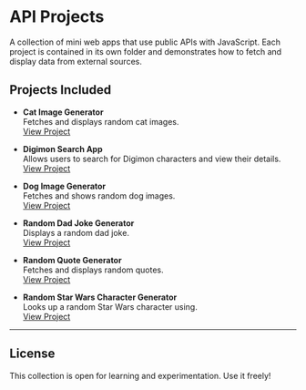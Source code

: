 # API Projects

A collection of mini web apps that use public APIs with JavaScript. Each project is contained in its own folder and demonstrates how to fetch and display data from external sources.

## Projects Included

- **Cat Image Generator**  
  Fetches and displays random cat images.  
  [View Project](https://codepen.io/Work-Reinis/pen/empvNea)

- **Digimon Search App**  
  Allows users to search for Digimon characters and view their details.  
  [View Project](https://codepen.io/Work-Reinis/pen/qEOrdKZ)

- **Dog Image Generator**  
  Fetches and shows random dog images.  
  [View Project](https://codepen.io/Work-Reinis/pen/dPYvojO)

- **Random Dad Joke Generator**  
  Displays a random dad joke.  
  [View Project](https://codepen.io/Work-Reinis/pen/WbQpvKg)

- **Random Quote Generator**  
  Fetches and displays random quotes.  
  [View Project](https://codepen.io/Work-Reinis/pen/azvJOav)

- **Random Star Wars Character Generator**  
  Looks up a random Star Wars character using.  
  [View Project](https://codepen.io/Work-Reinis/pen/MYapwxN)

---

## License

This collection is open for learning and experimentation. Use it freely!
